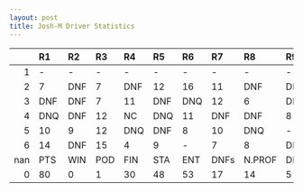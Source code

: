 ```yaml
---
layout: post 
title: Josh-M Driver Statistics
--- 
```


|     | R1   | R2   | R3   | R4   | R5   | R6   | R7   | R8     | R9   | R10   | R11   | R12   | Points   | Pos   |
|----:|:-----|:-----|:-----|:-----|:-----|:-----|:-----|:-------|:-----|:------|:------|:------|:---------|:------|
|   1 | -    | -    | -    | -    | -    | -    | -    | -      | -    | -     | -     | -     | 46.0     | 12.0  |
|   2 | 7    | DNF  | 7    | DNF  | 12   | 16   | 11   | DNF    | DNF  | 10    | DNF   | 10    | nan      | nan   |
|   3 | DNF  | DNF  | 7    | 11   | DNF  | DNQ  | 12   | 6      | DNF  | 7     | 6     | DNF   | nan      | nan   |
|   4 | DNQ  | DNF  | 12   | NC   | DNQ  | 11   | DNF  | DNF    | 8    | DNF   | 13    | -     | nan      | nan   |
|   5 | 10   | 9    | 12   | DNQ  | DNF  | 8    | 10   | DNQ    | -    | 2     | -     | 11    | nan      | nan   |
|   6 | 14   | DNF  | 15   | 4    | 9    | -    | 7    | 8      | DNF  | nan   | nan   | nan   | 37.0     | 13.0  |
| nan | PTS  | WIN  | POD  | FIN  | STA  | ENT  | DNFs | N.PROF | DNQ  | %FIN  | PPR   | BST   | CHA      | RNK   |
|   0 | 80   | 0    | 1    | 30   | 48   | 53   | 17   | 14     | 5    | 62.5  | 1.51  | 2     | 0.0      | 19.0  |